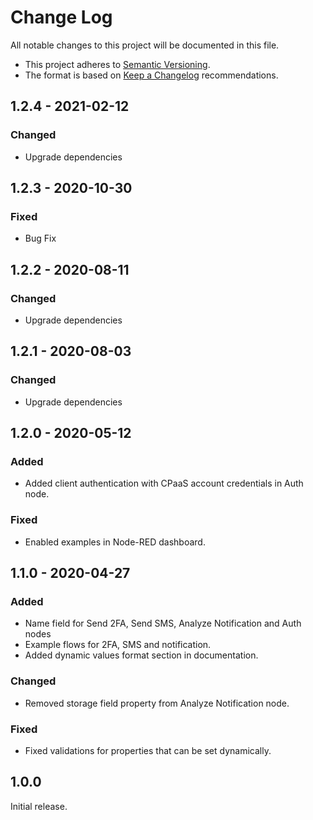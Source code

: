 # Change Log

All notable changes to this project will be documented in this file.

+ This project adheres to [Semantic Versioning](https://semver.org/spec/v2.0.0.html).
+ The format is based on [Keep a Changelog](https://keepachangelog.com/en/1.0.0/) recommendations.

## 1.2.4 - 2021-02-12

### Changed
- Upgrade dependencies

## 1.2.3 - 2020-10-30

### Fixed
- Bug Fix

## 1.2.2 - 2020-08-11

### Changed
- Upgrade dependencies

## 1.2.1 - 2020-08-03

### Changed
- Upgrade dependencies

## 1.2.0 - 2020-05-12

### Added
- Added client authentication with CPaaS account credentials in Auth node.

### Fixed
- Enabled examples in Node-RED dashboard.

## 1.1.0 - 2020-04-27

### Added
- Name field for Send 2FA, Send SMS, Analyze Notification and Auth nodes
- Example flows for 2FA, SMS and notification.
- Added dynamic values format section in documentation.

### Changed
- Removed storage field property from Analyze Notification node.

### Fixed
- Fixed validations for properties that can be set dynamically.

## 1.0.0

Initial release.
